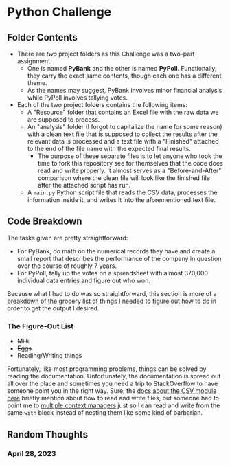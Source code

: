 # Python Challenge

## Folder Contents
- There are *two* project folders as this Challenge was a two-part assignment. 
  - One is named **PyBank** and the other is named **PyPoll**. Functionally, they carry the exact same contents, though each one has a different theme. 
  - As the names may suggest, PyBank involves minor financial analysis while PyPoll involves tallying votes.
- Each of the two project folders contains the following items:
  - A "Resource" folder that contains an Excel file with the raw data we are supposed to process.
  - An "analysis" folder (I forgot to capitalize the name for some reason) with a clean text file that is supposed to collect the results after the relevant data is processed and a text file with a "Finished" attached to the end of the file name with the expected final results. 
    - The purpose of these separate files is to let anyone who took the time to fork this repository see for themselves that the code does read and write properly. It almost serves as a "Before-and-After" comparison where the clean file will look like the finished file after the attached script has run.
  - A `main.py` Python script file that reads the CSV data, processes the information inside it, and writes it into the aforementioned text file.

## Code Breakdown
The tasks given are pretty straightforward:
- For PyBank, do math on the numerical records they have and create a small report that describes the performance of the company in question over the course of roughly 7 years.
- For PyPoll, tally up the votes on a spreadsheet with almost 370,000 individual data entries and figure out who won.

Because what I had to do was so straightforward, this section is more of a breakdown of the grocery list of things I needed to figure out how to do in order to get the output I desired.
### The Figure-Out List
- ~~Milk~~
- ~~Eggs~~
- Reading/Writing things

Fortunately, like most programming problems, things can be solved by reading the documentation. Unfortunately, the documentation is spread out all over the place and sometimes you need a trip to StackOverflow to have someone point you in the right way. Sure, the [docs about the CSV module here](https://docs.python.org/3/library/csv.html) briefly mention about how to read and write files, but someone had to point me to [multiple context managers](https://docs.python.org/3/whatsnew/3.10.html#parenthesized-context-managers) just so I can read and write from the same `with` block instead of nesting them like some kind of barbarian.

## Random Thoughts
### April 28, 2023
